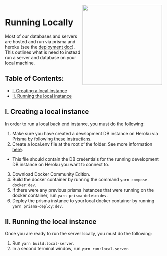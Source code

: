 <img align="right" width="256" height="256" src="https://github.com/jimmy-e/mybord-server/blob/master/etc/assets/terminal.png">

# Running Locally

Most of our databases and servers are hosted and run via prisma and heroku (see the 
[deployment doc](https://github.com/jimmy-e/mybord-server/blob/master/docs/deployment.md)). This
outlines what is need to instead run a server and database on your local machine.

## Table of Contents:

* [I. Creating a local instance](#i-creating-a-local-instance)
* [II. Running the local instance](#ii-running-the-local-instance)

## I. Creating a local instance

In order to run a local back end instance, you must do the following:

1. Make sure you have created a development DB instance on Heroku via Prisma by following
[these instructions](https://github.com/jimmy-e/mybord-server/blob/master/docs/deployment.md#iii-prisma-cloud).
2. Create a local.env file at the root of the folder. See more information [here](https://github.com/jimmy-e/mybord-server/blob/master/docs/build.md#v-env-vars).
  * This file should contain the DB credentials for the running development DB instance on Heroku
   you want to connect to.
3. Download Docker Community Edition.
4. Build the docker container by running the command `yarn compose-docker:dev`.
5. If there were any previous prisma instances that were running on the docker container, run
`yarn prisma-delete:dev`.
6. Deploy the prisma instance to your local docker container by running `yarn prisma-deploy:dev`.

  
## II. Running the local instance

Once you are ready to run the server locally, you must do the following:

1. Run `yarn build:local-server`.
2. In a second terminal window, run `yarn run:local-server`.
